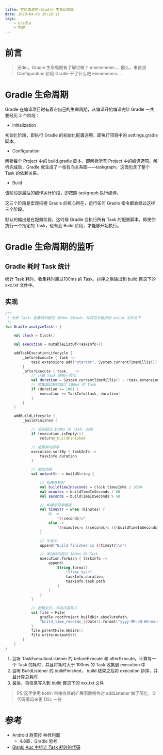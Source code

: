 ```yaml
---
title: 写给面试的·Gradle 生命周期篇
date: 2020-04-03 16:28:11
tags:
    - Gradle
    - 构建
---
```


# 前言

> 兄dei，Gradle 生命周期有了解过嘛？
> emmmmmm....
> 那么，来说说 Configuration 阶段 Gradle 干了什么吧
> emmmmmm....

<!-- more -->

# Gradle 生命周期

Gradle 在编译项目时有着它自己的生命周期，从编译开始编译完毕 Gradle 一共要经历 3 个阶段：

- Initialization

初始化阶段，即执行 Gradle 的初始化配置选项，即执行项目中的 settings.gradle 脚本。

- Configuration

解析每个 Project 中的 build.gradle 脚本，即解析所有 Project 中的编译选项。解析完成后，Gradle 就生成了一张有向关系图——taskgraph，这面包含了整个 Task 的依赖关系。

- Build

该阶段是最后的编译运行阶段，即按照 taskgraph 执行编译。

这三个阶段是宏观把握 Gradle 的核心所在，运行任何 Gradle 指令都会经过这样三个阶段。

默认的输出是在配置阶段，这时候 Gradle 会执行所有 Task 的配置脚本，即使你执行一个指定的 Task，也有到 Build 阶段，才能够开始执行。

# Gradle 生命周期的监听

## Gradle 耗时 Task 统计

统计 Task 耗时，收集耗时超过100ms 的 Task，排序之后输出到 build 目录下的xxx.txt 文件中。

## 实现

```kotlin
/**
 * 分析 Task，收集耗时超过 100ms 的task，并将日志输出到 build 文件夹下
 */
fun Gradle.analyzeTask() {

    val clock = Clock()

    val execution = mutableListOf<TaskInfo>()

    addTaskExecutionLifecycle {
        _beforeExecute { task ->
            task.extensions.add("startAt", System.currentTimeMillis())
        }
        _afterExecute { task, _ ->
            // 计算 Task 的执行时间
            val duration = System.currentTimeMillis() - (task.extensions["startAt"] as Long)
            // 收集超过耗时超过 100ms 的 Task
            if (duration >= 100) {
                execution += TaskInfo(task, duration)
            }
        }
    }

    addBuildLifecycle {
        _buildFinished {

            // 没有超过 100ms 的 Task，忽略
            if (execution.isEmpty())
                return@_buildFinished

            // 按照耗时排序
            execution.sortBy { taskInfo ->
                taskInfo.duration
            }

            // 输出内容
            val outputStr = buildString {

                // 构建总耗时
                val buildTimeInSeconds = clock.timesInMs / 1000
                val minutes = buildTimeInSeconds / 60
                val seconds = buildTimeInSeconds % 60

                // 构建字符串模板
                val timeStr = when (minutes) {
                    0L ->
                        "${seconds}s"
                    else ->
                        "${minutes}m ${seconds}s (${buildTimeInSeconds}s)"
                }

                // 文本头
                append("Build finished in ${timeStr}\n")

                // 添加耗时超过 100ms 的 Task
                execution.forEach { taskInfo ->
                    append(
                        String.format(
                            "%7sms %s\n",
                            taskInfo.duration,
                            taskInfo.task.path
                        )
                    )
                }
            }

            // 创建文件，并将内容写入
            val file = File(
                gradle.rootProject.buildDir.absolutePath,
                "build_time_records_${Date().format("yyyy-MM-dd-HH-mm-ss")}.txt"
            )
            file.parentFile.mkdirs()
            file.write(outputStr)
        }
    }
}
```

1. 监听 TaskExecutionListener 的 beforeExecute 和 afterExecute，计算每一个 Task 的耗时，并且将耗时大于 100ms 的 Task 收集到 execution 中
2. 监听 BuildListener 的 buildFinished， build 结束之后将 execution 排序，并且计算总耗时
3. 最后，将信息写入到 build 目录下的 xxx.txt 文件

> PS:这里使用 kotlin 带接收器的扩展函数特性对 addListener 做了简化，让代码看起来更 DSL 一些

# 参考

- Android 群英传 神兵利器
  - 4.8章，Gradle 思考
- [Blankj Auc 中统计 Task 耗时的代码](https://github.com/Blankj/AucFrameTemplate)


